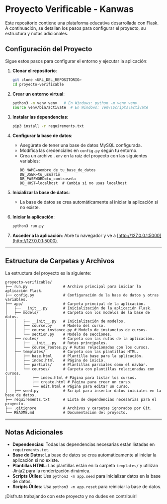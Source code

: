 # Proyecto Verificable - Kanwas

Este repositorio contiene una plataforma educativa desarrollada con Flask. A continuación, se detallan los pasos para configurar el proyecto, su estructura y notas adicionales.

## Configuración del Proyecto

Sigue estos pasos para configurar el entorno y ejecutar la aplicación:

1. **Clonar el repositorio**:

   ```bash
   git clone <URL_DEL_REPOSITORIO>
   cd proyecto-verificable
   ```

2. **Crear un entorno virtual**:

   ```bash
   python3 -m venv venv   # En Windows: python -m venv venv
   source venv/bin/activate  # En Windows: venv\Scripts\activate
   ```

3. **Instalar las dependencias**:

   ```bash
   pip3 install -r requirements.txt
   ```

4. **Configurar la base de datos**:

   - Asegúrate de tener una base de datos MySQL configurada.
   - Modifica las credenciales en `config.py` según tu entorno.
   - Crea un archivo `.env` en la raíz del proyecto con las siguientes variables:
     ```env
     DB_NAME=nombre_de_tu_base_de_datos
     DB_USER=tu_usuario
     DB_PASSWORD=tu_contraseña
     DB_HOST=localhost  # Cambia si no usas localhost
     ```

5. **Inicializar la base de datos**:

   - La base de datos se crea automáticamente al iniciar la aplicación si no existe.

6. **Iniciar la aplicación**:

   ```bash
   python3 run.py
   ```

7. **Acceder a la aplicación**:
   Abre tu navegador y ve a [http://127.0.0.1:5000](http://127.0.0.1:5000).

---

## Estructura de Carpetas y Archivos

La estructura del proyecto es la siguiente:

```
proyecto-verificable/
├── run.py                # Archivo principal para iniciar la aplicación Flask.
├── config.py             # Configuración de la base de datos y otras variables.
├── app/                  # Carpeta principal de la aplicación.
│   ├── __init__.py       # Inicialización de la aplicación Flask.
│   ├── models/           # Carpeta con los modelos de la base de datos.
│   │   ├── __init__.py   # Inicialización de modelos.
│   │   ├── course.py     # Modelo del curso.
│   │   ├── course_instance.py # Modelo de instancias de cursos.
│   │   └── section.py    # Modelo de secciones.
│   ├── routes/           # Carpeta con las rutas de la aplicación.
│   │   ├── __init__.py   # Rutas principales.
│   │   └── course_routes.py # Rutas relacionadas con los cursos.
│   ├── templates/        # Carpeta con las plantillas HTML.
│   │   ├── base.html     # Plantilla base para la aplicación.
│   │   ├── index.html    # Página de inicio.
│   │   ├── partials/     # Plantillas parciales como el navbar.
│   │   └── courses/      # Carpeta con plantillas relacionadas con cursos.
│   │       ├── index.html # Página para listar los cursos.
│   │       ├── create.html # Página para crear un curso.
│   │       └── edit.html # Página para editar un curso.
│   ├── seed.py           # Script para insertar datos iniciales en la base de datos.
├── requirements.txt      # Lista de dependencias necesarias para el proyecto.
├── .gitignore            # Archivos y carpetas ignorados por Git.
└── README.md             # Documentación del proyecto.
```

---

## Notas Adicionales

- **Dependencias**: Todas las dependencias necesarias están listadas en `requirements.txt`.
- **Base de Datos**: La base de datos se crea automáticamente al iniciar la aplicación si no existe.
- **Plantillas HTML**: Las plantillas están en la carpeta `templates/` y utilizan Jinja2 para la renderización dinámica.
- **Scripts Útiles**: Usa `python3 -m app.seed` para inicializar datos en la base de datos.
- **Scripts Útiles**: Usa `python3 -m app.reset` para reiniciar la base de datos.

¡Disfruta trabajando con este proyecto y no dudes en contribuir!
